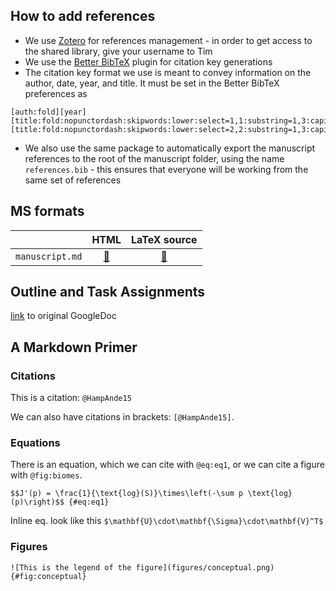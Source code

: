 ## How to add references

- We use [Zotero](https://www.zotero.org/) for references management - in order to get access to the shared library, give your username to Tim
- We use the [Better BibTeX](https://retorque.re/zotero-better-bibtex/) plugin for citation key generations
- The citation key format we use is meant to convey information on the author, date, year, and title. It must be set in the Better BibTeX preferences as
~~~
[auth:fold][year][title:fold:nopunctordash:skipwords:lower:select=1,1:substring=1,3:capitalize][title:fold:nopunctordash:skipwords:lower:select=2,2:substring=1,3:capitalize]
~~~
- We also use the same package to automatically export the manuscript references to the root of the manuscript folder, using the name `references.bib` - this ensures that everyone will be working from the same set of references

## MS formats

[master_tex]: https://poisotlab.github.io/ms_network_prediction/ms_network_prediction.tex
[master_html]: https://poisotlab.github.io/ms_network_prediction/index.html

|                 |            HTML            |        LaTeX source        |
|-----------------|:--------------------------:|:---------------------------:|
| `manuscript.md`| [:blue_book:][master_html]  | [:notebook:][master_tex] |

## Outline and Task Assignments

[link](https://docs.google.com/document/d/11nR25KtaiusAFkq4NFGnuihsQQN6c0xX-dZskIlQQn0/edit?usp=sharing) to original GoogleDoc

## A Markdown Primer

### Citations

This is a citation: `@HampAnde15`

We can also have citations in brackets: `[@HampAnde15]`.

### Equations

There is an equation, which we can cite with `@eq:eq1`, or we can cite a figure with `@fig:biomes`.

`$$J'(p) = \frac{1}{\text{log}(S)}\times\left(-\sum p \text{log}(p)\right)$$ {#eq:eq1}`

Inline eq. look like this `$\mathbf{U}\cdot\mathbf{\Sigma}\cdot\mathbf{V}^T$`

### Figures

`![This is the legend of the figure](figures/conceptual.png){#fig:conceptual}`
